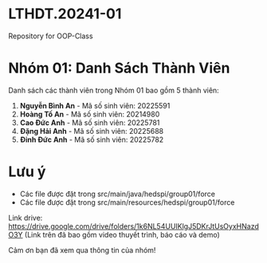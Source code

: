 # LTHDT.20241-01
Repository for OOP-Class
# Nhóm 01: Danh Sách Thành Viên
Danh sách các thành viên trong Nhóm 01 bao gồm 5 thành viên:

1. **Nguyễn Bình An** - Mã số sinh viên: 20225591
2. **Hoàng Tố An** - Mã số sinh viên: 20214980
3. **Cao Đức Anh** - Mã số sinh viên: 20225781
4. **Đặng Hải Anh** - Mã số sinh viên: 20225688
5. **Đinh Đức Anh** - Mã số sinh viên: 20225782

# Lưu ý
- Các file được đặt trong src/main/java/hedspi/group01/force
- Các file được đặt trong src/main/resources/hedspi/group01/force

Link drive: https://drive.google.com/drive/folders/1k6NL54UUIKlgJ5DKrJtUsOyxHNazdO3Y
(Link trên đã bao gồm video thuyết trình, báo cáo và demo)

Cảm ơn bạn đã xem qua thông tin của nhóm!
